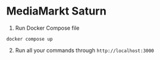 # MediaMarkt Saturn

1. Run Docker Compose file

```
docker compose up
```

2. Run all your commands through `http://localhost:3000`
